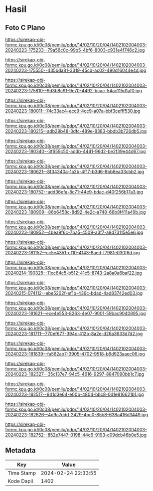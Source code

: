 # Hasil

## Foto C Plano

https://sirekap-obj-formc.kpu.go.id/0c08/pemilu/pdpr/14/02/10/20/04/1402102004003-20240223-175233--79a56c0c-99b5-4bf6-8003-c931e4f746c2.jpg

https://sirekap-obj-formc.kpu.go.id/0c08/pemilu/pdpr/14/02/10/20/04/1402102004003-20240223-175550--435bda81-3319-45cd-ac02-490d16044e4d.jpg

https://sirekap-obj-formc.kpu.go.id/0c08/pemilu/pdpr/14/02/10/20/04/1402102004003-20240223-175810--9d3b8c91-9e70-4492-bcac-54ac115d1af0.jpg

https://sirekap-obj-formc.kpu.go.id/0c08/pemilu/pdpr/14/02/10/20/04/1402102004003-20240223-180011--74c33ac4-ecc9-4cc9-a07a-bbf3cefff530.jpg

https://sirekap-obj-formc.kpu.go.id/0c08/pemilu/pdpr/14/02/10/20/04/1402102004003-20240223-180215--adb29b48-3dfc-489e-8383-bbdb3b726db5.jpg

https://sirekap-obj-formc.kpu.go.id/0c08/pemilu/pdpr/14/02/10/20/04/1402102004003-20240223-180340--3f659c50-addb-4441-96d2-be2f39e44d67.jpg

https://sirekap-obj-formc.kpu.go.id/0c08/pemilu/pdpr/14/02/10/20/04/1402102004003-20240223-180621--8f34340a-1a2b-4f17-b3d6-8bb8ea33cbb2.jpg

https://sirekap-obj-formc.kpu.go.id/0c08/pemilu/pdpr/14/02/10/20/04/1402102004003-20240223-180752--add36efa-8c71-44e9-bdac-d40f256b17a3.jpg

https://sirekap-obj-formc.kpu.go.id/0c08/pemilu/pdpr/14/02/10/20/04/1402102004003-20240223-180909--86b6458c-8d92-4e2c-a748-68b8f411a49b.jpg

https://sirekap-obj-formc.kpu.go.id/0c08/pemilu/pdpr/14/02/10/20/04/1402102004003-20240223-180952--4bea9f6c-7ba5-4509-a3f7-a9d73115e5e6.jpg

https://sirekap-obj-formc.kpu.go.id/0c08/pemilu/pdpr/14/02/10/20/04/1402102004003-20240223-181152--cc5e4351-cf10-4143-8aed-f7981e030f6d.jpg

https://sirekap-obj-formc.kpu.go.id/0c08/pemilu/pdpr/14/02/10/20/04/1402102004003-20240214-190325--11cc64c5-b512-41c5-8743-2a8a0a6baf22.jpg

https://sirekap-obj-formc.kpu.go.id/0c08/pemilu/pdpr/14/02/10/20/04/1402102004003-20240215-074112--ebe5202f-ef1b-436c-bdad-4ad83742ed03.jpg

https://sirekap-obj-formc.kpu.go.id/0c08/pemilu/pdpr/14/02/10/20/04/1402102004003-20240223-181621--ece4e553-8263-4e07-9001-59bac9040895.jpg

https://sirekap-obj-formc.kpu.go.id/0c08/pemilu/pdpr/14/02/10/20/04/1402102004003-20240223-181711--770ef677-394c-412b-8a2e-d26a3633d7d2.jpg

https://sirekap-obj-formc.kpu.go.id/0c08/pemilu/pdpr/14/02/10/20/04/1402102004003-20240223-181839--fa562ab7-3905-4702-9518-b6d923aaec06.jpg

https://sirekap-obj-formc.kpu.go.id/0c08/pemilu/pdpr/14/02/10/20/04/1402102004003-20240223-182327--35c137e7-94c5-4616-9297-8847090bb1c7.jpg

https://sirekap-obj-formc.kpu.go.id/0c08/pemilu/pdpr/14/02/10/20/04/1402102004003-20240223-182517--941d3e64-e00b-4804-bbc8-0d1e816621b1.jpg

https://sirekap-obj-formc.kpu.go.id/0c08/pemilu/pdpr/14/02/10/20/04/1402102004003-20240223-182626--4d9c7ddd-2429-4bc0-85b8-638a416d3449.jpg

https://sirekap-obj-formc.kpu.go.id/0c08/pemilu/pdpr/14/02/10/20/04/1402102004003-20240223-182752--852e7447-0198-44c6-9193-c09dcb46b0e5.jpg


## Metadata

| Key        | Value               |
| ---------- | ------------------- |
| Time Stamp | 2024-02-24 22:33:55 |
| Kode Dapil | 1402                |



